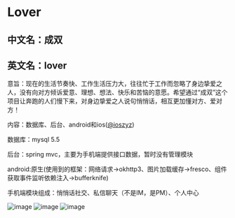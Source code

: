 # Lover
## 中文名：成双
## 英文名：lover

意旨：现在的生活节奏快、工作生活压力大，往往忙于工作而忽略了身边挚爱之人，没有向对方倾诉爱意、理想、想法、快乐和苦恼的意愿。希望通过“成双”这个项目让奔跑的人们慢下来，对身边挚爱之人说句悄悄话，相互更加懂对方、爱对方！

内容：数据库、后台、android和ios([@ioszyz](http://ioszyz.github.io))

数据库：mysql 5.5

后台：spring mvc，主要为手机端提供接口数据，暂时没有管理模块

android:原生(使用到的框架：网络请求->okhttp3、图片加载缓存->fresco、组件获取事件监听依赖注入->bufferknife)

手机端模块组成：悄悄话社交、私信聊天（不是IM，是PM）、个人中心


![image](https://github.com/RyeSky/Lover/blob/master/lover%20v1.0.1/doc/android/screenshot/%E7%99%BB%E5%BD%95.png?raw=true)
![image](https://github.com/RyeSky/Lover/blob/master/lover%20v1.0.1/doc/android/screenshot/%E8%9C%9C%E8%AF%AD.png?raw=true)
![image](https://github.com/RyeSky/Lover/blob/master/lover%20v1.0.1/doc/android/screenshot/%E6%82%84%E6%82%84%E8%AF%9D%E8%AF%A6%E6%83%85.png?raw=true)

